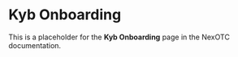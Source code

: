 # Kyb Onboarding

This is a placeholder for the **Kyb Onboarding** page in the NexOTC documentation.